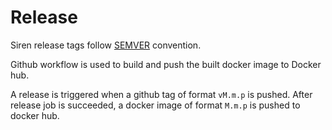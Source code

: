 # Release

Siren release tags follow [SEMVER](https://semver.org/) convention.

Github workflow is used to build and push the built docker image to Docker hub.

A release is triggered when a github tag of format `vM.m.p` is pushed. After release job is succeeded, a docker image of
format `M.m.p` is pushed to docker hub.
